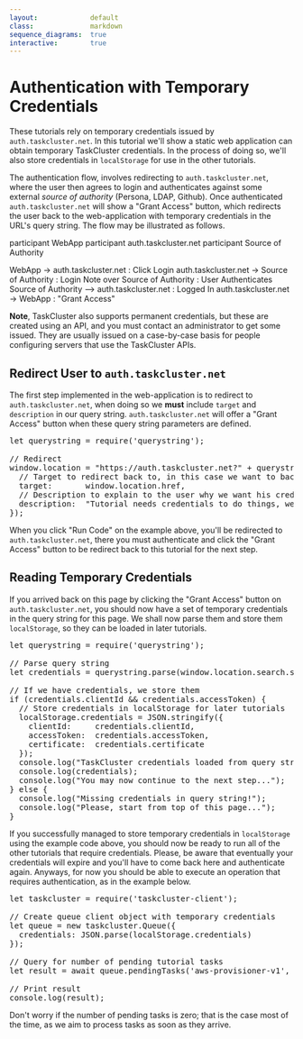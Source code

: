 ```yaml
---
layout:             default
class:              markdown
sequence_diagrams:  true
interactive:        true
---
```


Authentication with Temporary Credentials
=========================================

These tutorials rely on temporary credentials issued by
`auth.taskcluster.net`. In this tutorial we'll show a static web application
can obtain temporary TaskCluster credentials. In the process of doing so, we'll
also store credentials in `localStorage` for use in the other tutorials.

The authentication flow, involves redirecting to `auth.taskcluster.net`, where
the user then agrees to login and authenticates against some external
_source of authority_ (Persona, LDAP, Github). Once authenticated
`auth.taskcluster.net` will show a "Grant Access" button, which redirects the
user back to the web-application with temporary credentials in the URL's query string.
The flow may be illustrated as follows.

<div class="sequence-diagram-hand" style="margin:auto;">
participant WebApp
participant auth.taskcluster.net
participant Source of Authority

WebApp -> auth.taskcluster.net : Click Login
auth.taskcluster.net -> Source of Authority : Login
Note over Source of Authority : User Authenticates
Source of Authority --> auth.taskcluster.net : Logged In
auth.taskcluster.net -> WebApp : "Grant Access"
</div>

**Note**, TaskCluster also supports permanent credentials, but these are
created using an API, and you must contact an administrator to get some issued.
They are usually issued on a case-by-case basis for people configuring servers
that use the TaskCluster APIs.


Redirect User to `auth.taskcluster.net`
---------------------------------------

The first step implemented in the web-application is to redirect to
`auth.taskcluster.net`, when doing so we **must** include `target` and
`description` in our query string. `auth.taskcluster.net` will offer a
"Grant Access" button when these query string parameters are defined.

<pre data-plugin="interactive-example">
let querystring = require('querystring');

// Redirect
window.location = "https://auth.taskcluster.net?" + querystring.stringify({
  // Target to redirect back to, in this case we want to back to the tutorial
  target:       window.location.href,
  // Description to explain to the user why we want his credentials
  description:  "Tutorial needs credentials to do things, we're not evil :)"
});
</pre>

When you click "Run Code" on the example above, you'll be redirected to
`auth.taskcluster.net`, there you must authenticate and click the
"Grant Access" button to be redirect back to this tutorial for the next step.


Reading Temporary Credentials
-----------------------------

If you arrived back on this page by clicking the "Grant Access" button on
`auth.taskcluster.net`, you should now have a set of temporary credentials
in the query string for this page. We shall now parse them and store them
`localStorage`, so they can be loaded in later tutorials.

<pre data-plugin="interactive-example">
let querystring = require('querystring');

// Parse query string
let credentials = querystring.parse(window.location.search.substr(1));

// If we have credentials, we store them
if (credentials.clientId && credentials.accessToken) {
  // Store credentials in localStorage for later tutorials
  localStorage.credentials = JSON.stringify({
    clientId:     credentials.clientId,
    accessToken:  credentials.accessToken,
    certificate:  credentials.certificate
  });
  console.log("TaskCluster credentials loaded from query string:");
  console.log(credentials);
  console.log("You may now continue to the next step...");
} else {
  console.log("Missing credentials in query string!");
  console.log("Please, start from top of this page...");
}
</pre>

If you successfully managed to store temporary credentials in `localStorage`
using the example code above, you should now be ready to run all of the other
tutorials that require credentials. Please, be aware that eventually your
credentials will expire and you'll have to come back here and authenticate
again. Anyways, for now you should be able to execute an operation that
requires authentication, as in the example below.

<pre data-plugin="interactive-example">
let taskcluster = require('taskcluster-client');

// Create queue client object with temporary credentials
let queue = new taskcluster.Queue({
  credentials: JSON.parse(localStorage.credentials)
});

// Query for number of pending tutorial tasks
let result = await queue.pendingTasks('aws-provisioner-v1', 'tutorial');

// Print result
console.log(result);
</pre>

Don't worry if the number of pending tasks is zero; that is the case most of
the time, as we aim to process tasks as soon as they arrive.
